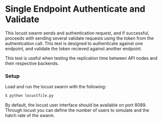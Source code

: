 # Single Endpoint Authenticate and Validate

This locust swarm sends and authentication request, and if successful, proceeds
with sending several validate requests using the token from the authentication
call. This test is designed to authenticate against one endpoint, and validate
the token recieved against another endpoint.

This test is useful when testing the replication time between API nodes and
their respective backends.

### Setup

Load and run the locust swarm with the following:

```sh
$ python locustfile.py
```

By default, the locust user interface should be available on port 8089. Through
locust you can define the number of users to simulate and the hatch rate of the
swarm.
